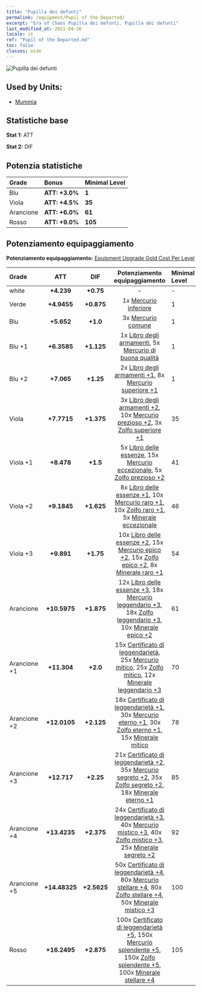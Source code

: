```yaml
---
title: "Pupilla dei defunti"
permalink: /equipment/Pupil of the Departed/
excerpt: "Era of Chaos Pupilla dei defunti. Pupilla dei defunti"
last_modified_at: 2021-04-16
locale: it
ref: "Pupil of the Departed.md"
toc: false
classes: wide
---
```


  ![Pupilla dei defunti](/images/e/e_3083.png)

## Used by Units:

* [Mummia](/it/units/Mummy/) 


## Statistiche base
 **Stat 1:** ATT

 **Stat 2:** DIF

## Potenzia statistiche

  |     Grade    |   Bonus | Minimal Level | 
  |:-------------|:--------|:--------------| 
  | Blu | **ATT: +3.0%** | **1** | 
  | Viola | **ATT: +4.5%** | **35** | 
  | Arancione | **ATT: +6.0%** | **61** | 
  | Rosso | **ATT: +9.0%** | **105** | 


## Potenziamento equipaggiamento
 **Potenziamento equipaggiamento:** [Equipment Upgrade Gold Cost Per Level](/equipment/EquipmentUpgradeCostPerLevel/) 

  |          Grade      | ATT | DIF | Potenziamento equipaggiamento | Minimal Level |
  |:--------------------|:---------:|:---------:|:----------------:|:--------------|
  | white | **+4.239** | **+0.75** | - | - |
  | Verde | **+4.9455** | **+0.875** | 1x [Mercurio inferiore](/it/Items/mat_2/) | 1 |
  | Blu | **+5.652** | **+1.0** | 3x [Mercurio comune](/it/Items/mat_8/) | 1 |
  | Blu +1 | **+6.3585** | **+1.125** | 1x [Libro degli armamenti](/it/Items/mat_18/), 5x [Mercurio di buona qualità](/it/Items/mat_14/) | 1 |
  | Blu +2 | **+7.065** | **+1.25** | 2x [Libro degli armamenti +1](/it/Items/mat_25/), 8x [Mercurio superiore +1](/it/Items/mat_21/) | 1 |
  | Viola | **+7.7715** | **+1.375** | 3x [Libro degli armamenti +2](/it/Items/mat_32/), 10x [Mercurio prezioso +2](/it/Items/mat_28/), 3x [Zolfo superiore +1](/it/Items/mat_22/) | 35 |
  | Viola +1 | **+8.478** | **+1.5** | 5x [Libro delle essenze](/it/Items/mat_39/), 15x [Mercurio eccezionale](/it/Items/mat_35/), 5x [Zolfo prezioso +2](/it/Items/mat_29/) | 41 |
  | Viola +2 | **+9.1845** | **+1.625** | 8x [Libro delle essenze +1](/it/Items/mat_46/), 10x [Mercurio raro +1](/it/Items/mat_42/), 10x [Zolfo raro +1](/it/Items/mat_43/), 5x [Minerale eccezionale](/it/Items/mat_33/) | 46 |
  | Viola +3 | **+9.891** | **+1.75** | 10x [Libro delle essenze +2](/it/Items/mat_53/), 15x [Mercurio epico +2](/it/Items/mat_49/), 15x [Zolfo epico +2](/it/Items/mat_50/), 8x [Minerale raro +1](/it/Items/mat_40/) | 54 |
  | Arancione | **+10.5975** | **+1.875** | 12x [Libro delle essenze +3](/it/Items/mat_60/), 18x [Mercurio leggendario +3](/it/Items/mat_56/), 18x [Zolfo leggendario +3](/it/Items/mat_57/), 10x [Minerale epico +2](/it/Items/mat_47/) | 61 |
  | Arancione +1 | **+11.304** | **+2.0** | 15x [Certificato di leggendarietà](/it/Items/mat_67/), 25x [Mercurio mitico](/it/Items/mat_63/), 25x [Zolfo mitico](/it/Items/mat_64/), 12x [Minerale leggendario +3](/it/Items/mat_54/) | 70 |
  | Arancione +2 | **+12.0105** | **+2.125** | 18x [Certificato di leggendarietà +1](/it/Items/mat_74/), 30x [Mercurio eterno +1](/it/Items/mat_70/), 30x [Zolfo eterno +1](/it/Items/mat_71/), 15x [Minerale mitico](/it/Items/mat_61/) | 78 |
  | Arancione +3 | **+12.717** | **+2.25** | 21x [Certificato di leggendarietà +2](/it/Items/mat_81/), 35x [Mercurio segreto +2](/it/Items/mat_77/), 35x [Zolfo segreto +2](/it/Items/mat_78/), 18x [Minerale eterno +1](/it/Items/mat_68/) | 85 |
  | Arancione +4 | **+13.4235** | **+2.375** | 24x [Certificato di leggendarietà +3](/it/Items/mat_88/), 40x [Mercurio mistico +3](/it/Items/mat_84/), 40x [Zolfo mistico +3](/it/Items/mat_85/), 25x [Minerale segreto +2](/it/Items/mat_75/) | 92 |
  | Arancione +5 | **+14.48325** | **+2.5625** | 50x [Certificato di leggendarietà +4](/it/Items/mat_95/), 80x [Mercurio stellare +4](/it/Items/mat_91/), 80x [Zolfo stellare +4](/it/Items/mat_92/), 50x [Minerale mistico +3](/it/Items/mat_82/) | 100 |
  | Rosso | **+16.2495** | **+2.875** | 100x [Certificato di leggendarietà +5](/it/Items/mat_102/), 150x [Mercurio splendente +5](/it/Items/mat_98/), 150x [Zolfo splendente +5](/it/Items/mat_99/), 100x [Minerale stellare +4](/it/Items/mat_89/) | 105 |

